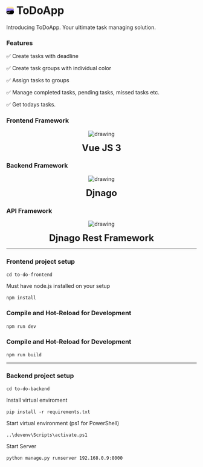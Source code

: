 # <img src="./to-do-frontend/public/logo-main.png" alt="drawing" width="20"/> ToDoApp

Introducing ToDoApp. Your ultimate task managing solution.

### Features
✅ Create tasks with deadline

✅ Create task groups with individual color

✅ Assign tasks to groups

✅ Manage completed tasks, pending tasks, missed tasks etc.

✅ Get todays tasks.

### Frontend Framework
<p align="center">
<img src="https://vuejs.org/images/logo.png" alt="drawing" width="50"/>
</p>
<p align="center">
<font size="5">
<b>Vue JS 3</b>
</font>
</p>

### Backend Framework
<p align="center">
<img src="https://static.djangoproject.com/img/logos/django-logo-positive.png" alt="drawing" width="120"/>
</p>
<p align="center">
<font size="5">
<b>Djnago</b>
</font>
</p>

### API Framework
<p align="center">
<img src="https://www.django-rest-framework.org/img/logo.png" alt="drawing" width="150"/>
</p>
<p align="center">
<font size="5">
<b>Djnago Rest Framework</b>
</font>
</p>

---
### Frontend project setup
```shell
cd to-do-frontend
```
Must have node.js installed on your setup

```shell
npm install
```
### Compile and Hot-Reload for Development
```shell
npm run dev
```
### Compile and Hot-Reload for Development
```shell
npm run build
```
---
### Backend project setup
```shell
cd to-do-backend
```
Install virtual enviroment
```shell
pip install -r requirements.txt
```
Start virtual environment (ps1 for PowerShell)
```shell
..\devenv\Scripts\activate.ps1
```
Start Server
```shell
python manage.py runserver 192.168.0.9:8000
```